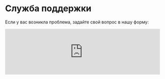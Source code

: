 # Служба поддержки

Если у вас возникла проблема, задайте свой вопрос в нашу форму:

<iframe width="100%" frameborder="0" src="https://forms.yandex.com/surveys/10022510.ccfb16bdf316212c2d5c4dc7b659b2d1b411d034/?lang=ru&iframe=1&service=toloka-ai"></iframe>